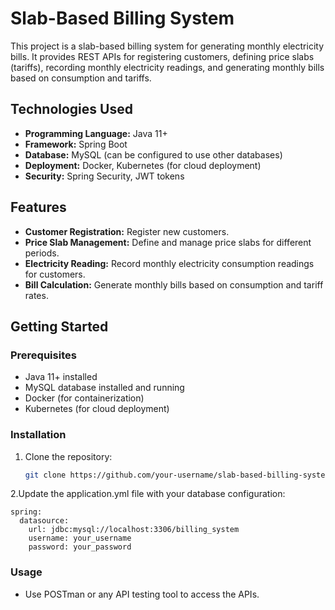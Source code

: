 # Slab-Based Billing System

This project is a slab-based billing system for generating monthly electricity bills. It provides REST APIs for registering customers, defining price slabs (tariffs), recording monthly electricity readings, and generating monthly bills based on consumption and tariffs.

## Technologies Used

- **Programming Language:** Java 11+
- **Framework:** Spring Boot
- **Database:** MySQL (can be configured to use other databases)
- **Deployment:** Docker, Kubernetes (for cloud deployment)
- **Security:** Spring Security, JWT tokens

## Features

- **Customer Registration:** Register new customers.
- **Price Slab Management:** Define and manage price slabs for different periods.
- **Electricity Reading:** Record monthly electricity consumption readings for customers.
- **Bill Calculation:** Generate monthly bills based on consumption and tariff rates.


## Getting Started

### Prerequisites

- Java 11+ installed
- MySQL database installed and running
- Docker (for containerization)
- Kubernetes (for cloud deployment)

### Installation

1. Clone the repository:

   ```sh
   git clone https://github.com/your-username/slab-based-billing-system.git

2.Update the application.yml file with your database configuration:

    spring:
      datasource:
        url: jdbc:mysql://localhost:3306/billing_system
        username: your_username
        password: your_password

### Usage

- Use POSTman or any API testing tool to access the APIs.

